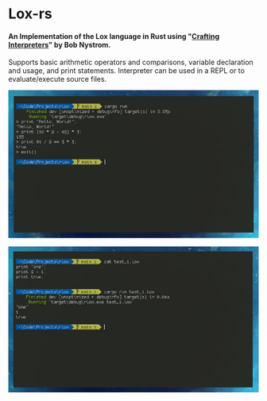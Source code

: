 # Lox-rs 
#### An Implementation of the Lox language in Rust using "[Crafting Interpreters](https://craftinginterpreters.com/)" by Bob Nystrom.

Supports basic arithmetic operators and comparisons, variable declaration and usage, and print statements. Interpreter can be used in a REPL or to evaluate/execute source files.

 <p align="center">
    <img src="https://github.com/JPDye/Lox-rs/blob/statements/images/repl_sc_1.jpg" />
  </p>
  
   <p align="center">
    <img src="https://github.com/JPDye/Lox-rs/blob/statements/images/repl_sc_2.jpg" />
  </p>
